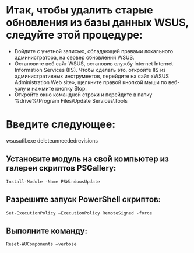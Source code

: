 # Итак, чтобы удалить старые обновления из базы данных WSUS, следуйте этой процедуре:

- Войдите с учетной записью, обладающей правами локального администратора, на сервер обновлений WSUS.
- Остановите веб сайт WSUS, остановив службу Internet Internet Information Services (IIS). Чтобы сделать это, откройте IIS из административных инструментов, перейдите на сайт «WSUS Administration Web site», щелкните правой кнопкой мыши по веб-узлу и нажмите кнопку Stop.
- Откройте окно командной строки и перейдите в папку %drive%\Program Files\Update Services\Tools

# Введите следующее:

wsusutil.exe deleteunneededrevisions






## Установите модуль на свой компьютер из галереи скриптов PSGallery:

	Install-Module -Name PSWindowsUpdate

## Разрешите запуск PowerShell скриптов:

	Set-ExecutionPolicy –ExecutionPolicy RemoteSigned -force

## Выполните команду:

	Reset-WUComponents –verbose